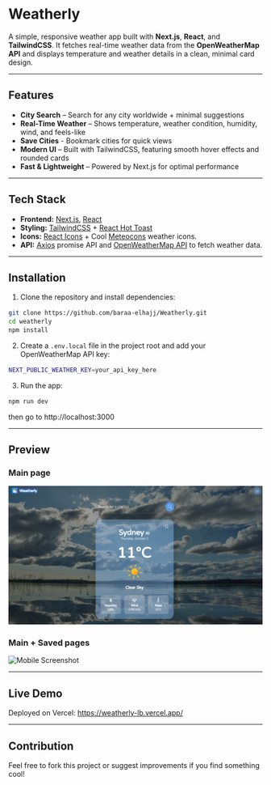 # Weatherly

A simple, responsive weather app built with **Next.js**, **React**, and **TailwindCSS**. It fetches real-time weather data from the **OpenWeatherMap API** and displays temperature and weather details in a clean, minimal card design.

---

## Features

- **City Search** – Search for any city worldwide + minimal suggestions
- **Real-Time Weather** – Shows temperature, weather condition, humidity, wind, and feels-like
- **Save Cities** - Bookmark cities for quick views
- **Modern UI** – Built with TailwindCSS, featuring smooth hover effects and rounded cards
- **Fast & Lightweight** – Powered by Next.js for optimal performance

---

## Tech Stack

- **Frontend:** [Next.js](https://nextjs.org/), [React](https://react.dev/)
- **Styling:** [TailwindCSS](https://tailwindcss.com/) + [React Hot Toast](https://react-hot-toast.com/)
- **Icons:** [React Icons](https://react-icons.github.io/react-icons/) + Cool [Meteocons](https://basmilius.github.io/weather-icons/) weather icons.
- **API:** [Axios](https://axios-http.com/docs/intro) promise API and [OpenWeatherMap API](https://openweathermap.org/api) to fetch weather data.

---

## Installation

1. Clone the repository and install dependencies:

```bash
git clone https://github.com/baraa-elhajj/Weatherly.git
cd weatherly
npm install
```

2. Create a `.env.local` file in the project root and add your OpenWeatherMap API key:

```bash
NEXT_PUBLIC_WEATHER_KEY=your_api_key_here
```

3. Run the app:

```bash
npm run dev
```

then go to http://localhost:3000

---

## Preview

### Main page

![Desktop Screenshot](./public/screenshots/weatherly-preview1.png)

### Main + Saved pages

![Mobile Screenshot](./public/screenshots/weatherly-preview2.gif)

---

## Live Demo

Deployed on Vercel: https://weatherly-lb.vercel.app/

---

## Contribution

Feel free to fork this project or suggest improvements if you find something cool!
